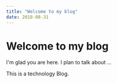 ```yaml
---
title: "Welcome to my blog"
date: 2018-08-31
---
```

# Welcome to my blog

I'm glad you are here. I plan to talk about ...

This is a technology Blog.
